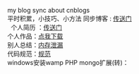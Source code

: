my blog sync about cnblogs    
平时积累，小技巧、小方法  同步博客 : <a href="http://www.cnblogs.com/jasonUED/">传送门<a/><br/>  
个人简历 ：<a href="https://zhengyix.github.io/Jason/resume.pdf">传送门<a/><br/>
个人作品：<a href="http://182.106.128.172/ebook_v1.0/Ebook.apk">点我下载<a/><br/>
别人总结：<a href="http://blog.csdn.net/li2274221/article/details/25217297">内存泄漏</a><br/>
代码规范：<a href="http://htmlpreview.github.io/?https://github.com/zhengyix/Jason/blob/master/standard.html">规范</a><br/>
windows安装wamp  PHP  mongo扩展(转)：<a href="http://www.jianshu.com/p/2c53e201ba84"></a>

